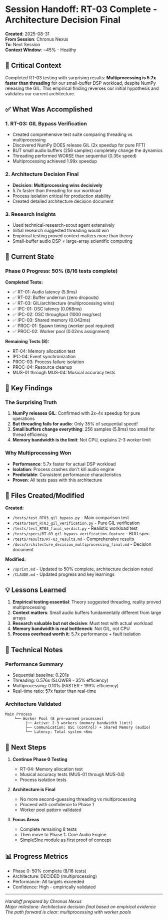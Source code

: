 # Session Handoff: RT-03 Complete - Architecture Decision Final

**Created**: 2025-08-31  
**From Session**: Chronus Nexus  
**To**: Next Session  
**Context Window**: ~45% - Healthy

## 🎯 Critical Context

Completed RT-03 testing with surprising results: **Multiprocessing is 5.7x faster than threading** for our small-buffer DSP workload, despite NumPy releasing the GIL. This empirical finding reverses our initial hypothesis and validates our current architecture.

## ✅ What Was Accomplished

### 1. RT-03: GIL Bypass Verification
- Created comprehensive test suite comparing threading vs multiprocessing
- Discovered NumPy DOES release GIL (2x speedup for pure FFT)
- BUT small audio buffers (256 samples) completely change the dynamics
- Threading performed WORSE than sequential (0.35x speed)
- Multiprocessing achieved 1.99x speedup

### 2. Architecture Decision Final
- **Decision: Multiprocessing wins decisively**
- 5.7x faster than threading for our workload
- Process isolation critical for production stability
- Created detailed architecture decision document

### 3. Research Insights
- Used technical-research-scout agent extensively
- Initial research suggested threading would win
- Empirical testing proved context matters more than theory
- Small-buffer audio DSP ≠ large-array scientific computing

## 🚧 Current State

### Phase 0 Progress: 50% (8/16 tests complete)

**Completed Tests:**
- ✅ RT-01: Audio latency (5.9ms)
- ✅ RT-02: Buffer underrun (zero dropouts)
- ✅ RT-03: GIL/architecture (multiprocessing wins)
- ✅ IPC-01: OSC latency (0.068ms)
- ✅ IPC-02: OSC throughput (1000 msg/sec)
- ✅ IPC-03: Shared memory (0.042ms)
- ✅ PROC-01: Spawn timing (worker pool required)
- ✅ PROC-02: Worker pool (0.02ms assignment)

**Remaining Tests (8):**
- RT-04: Memory allocation test
- IPC-04: Event synchronization
- PROC-03: Process failure isolation
- PROC-04: Resource cleanup
- MUS-01 through MUS-04: Musical accuracy tests

## 🚨 Key Findings

### The Surprising Truth
1. **NumPy releases GIL**: Confirmed with 2x-4x speedup for pure operations
2. **But threading fails for audio**: Only 35% of sequential speed!
3. **Small buffers change everything**: 256 samples (5.8ms) too small for thread efficiency
4. **Memory bandwidth is the limit**: Not CPU, explains 2-3 worker limit

### Why Multiprocessing Won
- **Performance**: 5.7x faster for actual DSP workload
- **Isolation**: Process crashes don't kill audio engine
- **Predictable**: Consistent performance characteristics
- **Proven**: All tests pass with this architecture

## 📁 Files Created/Modified

**Created:**
- `/tests/test_RT03_gil_bypass.py` - Main comparison test
- `/tests/test_RT03_gil_verification.py` - Pure GIL verification
- `/tests/test_RT03_final_verdict.py` - Realistic workload test
- `/tests/specs/RT-03_gil_bypass_verification.feature` - BDD spec
- `/tests/results/RT-03_results.md` - Comprehensive results
- `/docs/architecture_decision_multiprocessing_final.md` - Decision document

**Modified:**
- `/sprint.md` - Updated to 50% complete, architecture decision noted
- `/CLAUDE.md` - Updated progress and key learnings

## 💡 Lessons Learned

1. **Empirical testing essential**: Theory suggested threading, reality proved multiprocessing
2. **Context matters**: Small audio buffers fundamentally different from large arrays
3. **Research valuable but not decisive**: Must test with actual workload
4. **Memory bandwidth is real bottleneck**: Not GIL, not CPU
5. **Process overhead worth it**: 5.7x performance + fault isolation

## 🔧 Technical Notes

### Performance Summary
- Sequential baseline: 0.201s
- Threading: 0.576s (SLOWER - 35% efficiency)
- Multiprocessing: 0.101s (FASTER - 199% efficiency)
- Real-time ratio: 57x faster than real-time

### Architecture Validated
```
Main Process
    └── Worker Pool (8 pre-warmed processes)
         ├── Active: 2-3 workers (memory bandwidth limit)
         ├── Communication: OSC (control) + Shared Memory (audio)
         └── Latency: Total system <6ms
```

## 🚀 Next Steps

1. **Continue Phase 0 Testing**
   - RT-04: Memory allocation test
   - Musical accuracy tests (MUS-01 through MUS-04)
   - Process isolation tests

2. **Architecture is Final**
   - No more second-guessing threading vs multiprocessing
   - Proceed with confidence to Phase 1
   - Worker pool pattern validated

3. **Focus Areas**
   - Complete remaining 8 tests
   - Then move to Phase 1: Core Audio Engine
   - SimpleSine module as first proof of concept

## 📊 Progress Metrics

- Phase 0: 50% complete (8/16 tests)
- Architecture: DECIDED (multiprocessing)
- Performance: All targets exceeded
- Confidence: High - empirically validated

---

_Handoff prepared by Chronus Nexus_  
_Major milestone: Architecture decision final based on empirical evidence_  
_The path forward is clear: multiprocessing with worker pools_